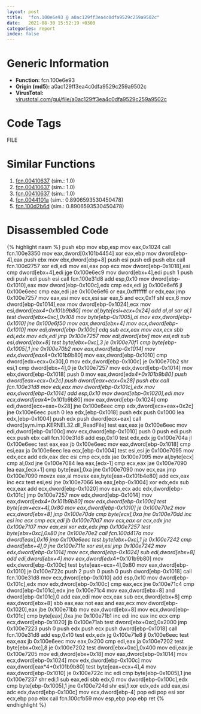 ```yaml
---
layout: post
title:  "fcn.100e6e93 @ a0ac129ff3ea4c0dfa9529c259a9502c"
date:   2021-08-30 15:52:19 +0300
categories: report
index: false
---
```


# Generic Information
- **Function:** fcn.100e6e93
- **Origin (md5):** a0ac129ff3ea4c0dfa9529c259a9502c
- **VirusTotal:** [virustotal.com/gui/file/a0ac129ff3ea4c0dfa9529c259a9502c][virustotal_ref]

# Code Tags
<span class="tag" id="FILE">FILE</span>


# Similar Functions

1. [fcn.00410637][similar_1_ref] (sim.: 1.0)
2. [fcn.00410637][similar_2_ref] (sim.: 1.0)
3. [fcn.00410637][similar_3_ref] (sim.: 1.0)
4. [fcn.0044101a][similar_4_ref] (sim.: 0.8906593530450478)
5. [fcn.100d2b6d][similar_5_ref] (sim.: 0.8906593530450478)


# Disassembled Code

{% highlight nasm %}
push ebp
mov ebp,esp
mov eax,0x1024
call fcn.100e3350
mov eax,dword[0x101b4454]
xor eax,ebp
mov dword[ebp-4],eax
push ebx
mov ebx,dword[ebp+8]
push esi
push edi
push ebx
call fcn.100d2757
xor edi,edi
mov esi,eax
pop ecx
mov dword[ebp-0x1018],esi
cmp dword[ebx+4],edi
jge 0x100e6ec9
mov dword[ebx+4],edi
push 1
push edi
push edi
push esi
call fcn.100e31d8
add esp,0x10
mov dword[ebp-0x1010],eax
mov dword[ebp-0x100c],edx
cmp edx,edi
jg 0x100e6ef6
jl 0x100e6eec
cmp eax,edi
jae 0x100e6ef6
or eax,0xffffffff
or edx,eax
jmp 0x100e7257
mov eax,esi
mov ecx,esi
sar eax,5
and ecx,0x1f
shl ecx,6
mov dword[ebp-0x1014],eax
mov dword[ebp-0x1024],ecx
mov esi,dword[eax*4+0x101b9b80]
mov al,byte[esi+ecx+0x24]
add al,al
sar al,1
test dword[ebx+0xc],0x108
mov byte[ebp-0x1005],al
mov eax,dword[ebp-0x1010]
jne 0x100e6f50
mov eax,dword[ebx+4]
mov ecx,dword[ebp-0x1010]
mov edi,dword[ebp-0x100c]
cdq
sub ecx,eax
mov eax,ecx
sbb edi,edx
mov edx,edi
jmp 0x100e7257
mov edi,dword[ebx]
mov esi,edi
sub esi,dword[ebx+8]
test byte[ebx+0xc],3
je 0x100e70f1
cmp byte[ebp-0x1005],1
jne 0x100e70b2
mov eax,dword[ebp-0x1014]
mov edx,dword[eax*4+0x101b9b80]
mov eax,dword[ebp-0x1010]
cmp dword[edx+ecx+0x30],0
mov edx,dword[ebp-0x100c]
je 0x100e70b2
shr esi,1
cmp dword[ebx+4],0
je 0x100e7257
mov edx,dword[ebp-0x1014]
mov ebx,dword[ebp-0x1018]
push 0
mov eax,dword[edx*4+0x101b9b80]
push dword[eax+ecx+0x2c]
push dword[eax+ecx+0x28]
push ebx
call fcn.100e31d8
mov edi,eax
mov dword[ebp-0x101c],edx
mov eax,dword[ebp-0x1014]
add esp,0x10
mov dword[ebp-0x1020],edi
mov ecx,dword[eax*4+0x101b9b80]
mov eax,dword[ebp-0x1024]
cmp edi,dword[ecx+eax+0x28]
jne 0x100e6eec
cmp edx,dword[ecx+eax+0x2c]
jne 0x100e6eec
push 0
lea edx,[ebp-0x1018]
push edx
push 0x1000
lea edx,[ebp-0x1004]
push edx
push dword[ecx+eax]
call dword[sym.imp.KERNEL32.dll_ReadFile]
test eax,eax
je 0x100e6eec
mov edi,dword[ebp-0x100c]
mov ecx,dword[ebp-0x1010]
push 0
push edi
push ecx
push ebx
call fcn.100e31d8
add esp,0x10
test edx,edx
jg 0x100e704a
jl 0x100e6eec
test eax,eax
jb 0x100e6eec
mov eax,dword[ebp-0x1018]
cmp esi,eax
ja 0x100e6eec
lea ecx,[ebp-0x1004]
test esi,esi
je 0x100e7095
mov edx,ecx
add edx,eax
dec esi
cmp ecx,edx
jae 0x100e7095
mov al,byte[ecx]
cmp al,0xd
jne 0x100e7084
lea eax,[edx-1]
cmp ecx,eax
jae 0x100e7090
lea eax,[ecx+1]
cmp byte[eax],0xa
jne 0x100e7090
mov ecx,eax
jmp 0x100e7090
movzx eax,al
movsx eax,byte[eax+0x101b4e80]
add ecx,eax
inc ecx
test esi,esi
jne 0x100e7066
lea eax,[ebp-0x1004]
xor edx,edx
sub ecx,eax
add ecx,dword[ebp-0x1020]
mov eax,ecx
adc edx,dword[ebp-0x101c]
jmp 0x100e7257
mov edx,dword[ebp-0x1014]
mov eax,dword[edx*4+0x101b9b80]
mov edx,dword[ebp-0x100c]
test byte[eax+ecx+4],0x80
mov eax,dword[ebp-0x1010]
je 0x100e70e2
mov ecx,dword[ebx+8]
jmp 0x100e70de
cmp byte[ecx],0xa
jne 0x100e70dd
inc esi
inc ecx
cmp ecx,edi
jb 0x100e70d7
mov ecx,eax
or ecx,edx
jne 0x100e7107
mov eax,esi
xor edx,edx
jmp 0x100e7257
test byte[ebx+0xc],0x80
jne 0x100e70e2
call fcn.100d417a
mov dword[eax],0x16
jmp 0x100e6eec
test byte[ebx+0xc],1
je 0x100e7242
cmp dword[ebx+4],0
jne 0x100e711e
xor esi,esi
jmp 0x100e7242
mov edx,dword[ebp-0x1014]
mov ecx,dword[ebp-0x1024]
sub edi,dword[ebx+8]
add edi,dword[ebx+4]
mov eax,dword[edx*4+0x101b9b80]
mov edx,dword[ebp-0x100c]
test byte[eax+ecx+4],0x80
mov eax,dword[ebp-0x1010]
je 0x100e722c
push 2
push 0
push 0
push dword[ebp-0x1018]
call fcn.100e31d8
mov ecx,dword[ebp-0x1010]
add esp,0x10
mov dword[ebp-0x101c],edx
mov edx,dword[ebp-0x100c]
cmp eax,ecx
jne 0x100e71c4
cmp dword[ebp-0x101c],edx
jne 0x100e71c4
mov eax,dword[ebx+8]
and dword[ebp-0x101c],0
add eax,edi
mov ecx,eax
sub ecx,dword[ebx+8]
cmp eax,dword[ebx+8]
sbb eax,eax
not eax
and eax,ecx
mov dword[ebp-0x1020],eax
jbe 0x100e71bb
mov eax,dword[ebx+8]
mov ecx,dword[ebp-0x101c]
cmp byte[eax],0xa
jne 0x100e71b1
inc edi
inc eax
inc ecx
cmp ecx,dword[ebp-0x1020]
jb 0x100e71ab
test dword[ebx+0xc],0x2000
jmp 0x100e7223
push 0
push edx
push ecx
push dword[ebp-0x1018]
call fcn.100e31d8
add esp,0x10
test edx,edx
jg 0x100e71e8
jl 0x100e6eec
test eax,eax
jb 0x100e6eec
mov eax,0x200
cmp edi,eax
ja 0x100e7202
test byte[ebx+0xc],8
je 0x100e7202
test dword[ebx+0xc],0x400
mov edi,eax
je 0x100e7205
mov edi,dword[ebx+0x18]
mov eax,dword[ebp-0x1014]
mov ecx,dword[ebp-0x1024]
mov edx,dword[ebp-0x100c]
mov eax,dword[eax*4+0x101b9b80]
test byte[eax+ecx+4],4
mov eax,dword[ebp-0x1010]
je 0x100e722c
inc edi
cmp byte[ebp-0x1005],1
jne 0x100e7237
shr edi,1
sub eax,edi
sbb edx,0
mov dword[ebp-0x100c],edx
cmp byte[ebp-0x1005],1
jne 0x100e724d
shr esi,1
xor edx,edx
add eax,esi
adc edx,dword[ebp-0x100c]
mov ecx,dword[ebp-4]
pop edi
pop esi
xor ecx,ebp
pop ebx
call fcn.100cfb59
mov esp,ebp
pop ebp
ret
{% endhighlight %}


[similar_1_ref]: /report/fcn.00410637@c299206e1e94de2392d4dd9464d03d54
[similar_2_ref]: /report/fcn.00410637@cf24673e33ae4ffdfd25b8d84595d994
[similar_3_ref]: /report/fcn.00410637@f78d51601618ac7bfc804cdef0537db9
[similar_4_ref]: /report/fcn.0044101a@ba5ec83721de3ca10b3c9583f3b2c6a1
[similar_5_ref]: /report/fcn.100d2b6d@a0ac129ff3ea4c0dfa9529c259a9502c
[virustotal_ref]: https://www.virustotal.com/gui/file/a0ac129ff3ea4c0dfa9529c259a9502c